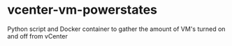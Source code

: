 # vcenter-vm-powerstates
Python script and Docker container to gather the amount of VM's turned on and off from vCenter
